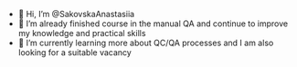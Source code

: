 - 👋 Hi, I’m @SakovskaAnastasiia
- 👀 I’m already finished course in the manual QA and continue to improve my knowledge and practical skills
- 🌱 I’m currently learning more about QC/QA processes and I am also looking for a suitable vacancy


<!---
SakovskaAnastasiia/SakovskaAnastasiia is a ✨ special ✨ repository because its `README.md` (this file) appears on your GitHub profile.
You can click the Preview link to take a look at your changes.
--->
